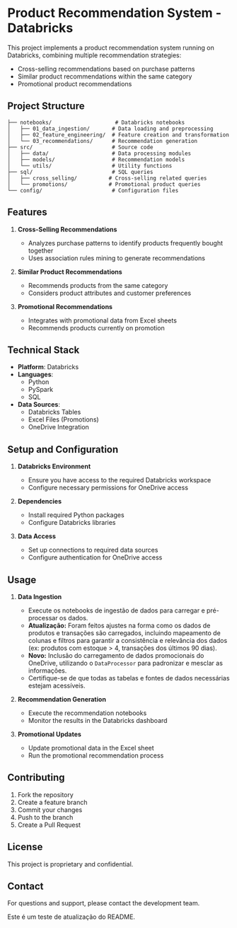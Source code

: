 # Product Recommendation System - Databricks

This project implements a product recommendation system running on Databricks, combining multiple recommendation strategies:
- Cross-selling recommendations based on purchase patterns
- Similar product recommendations within the same category
- Promotional product recommendations

## Project Structure

```
├── notebooks/                    # Databricks notebooks
│   ├── 01_data_ingestion/       # Data loading and preprocessing
│   ├── 02_feature_engineering/  # Feature creation and transformation
│   └── 03_recommendations/      # Recommendation generation
├── src/                         # Source code
│   ├── data/                    # Data processing modules
│   ├── models/                  # Recommendation models
│   └── utils/                   # Utility functions
├── sql/                         # SQL queries
│   ├── cross_selling/          # Cross-selling related queries
│   └── promotions/             # Promotional product queries
└── config/                      # Configuration files
```

## Features

1. **Cross-Selling Recommendations**
   - Analyzes purchase patterns to identify products frequently bought together
   - Uses association rules mining to generate recommendations

2. **Similar Product Recommendations**
   - Recommends products from the same category
   - Considers product attributes and customer preferences

3. **Promotional Recommendations**
   - Integrates with promotional data from Excel sheets
   - Recommends products currently on promotion

## Technical Stack

- **Platform**: Databricks
- **Languages**: 
  - Python
  - PySpark
  - SQL
- **Data Sources**:
  - Databricks Tables
  - Excel Files (Promotions)
  - OneDrive Integration

## Setup and Configuration

1. **Databricks Environment**
   - Ensure you have access to the required Databricks workspace
   - Configure necessary permissions for OneDrive access

2. **Dependencies**
   - Install required Python packages
   - Configure Databricks libraries

3. **Data Access**
   - Set up connections to required data sources
   - Configure authentication for OneDrive access

## Usage

1. **Data Ingestion**
   - Execute os notebooks de ingestão de dados para carregar e pré-processar os dados.
   - **Atualização:** Foram feitos ajustes na forma como os dados de produtos e transações são carregados, incluindo mapeamento de colunas e filtros para garantir a consistência e relevância dos dados (ex: produtos com estoque > 4, transações dos últimos 90 dias).
   - **Novo:** Inclusão do carregamento de dados promocionais do OneDrive, utilizando o `DataProcessor` para padronizar e mesclar as informações.
   - Certifique-se de que todas as tabelas e fontes de dados necessárias estejam acessíveis.

2. **Recommendation Generation**
   - Execute the recommendation notebooks
   - Monitor the results in the Databricks dashboard

3. **Promotional Updates**
   - Update promotional data in the Excel sheet
   - Run the promotional recommendation process

## Contributing

1. Fork the repository
2. Create a feature branch
3. Commit your changes
4. Push to the branch
5. Create a Pull Request

## License

This project is proprietary and confidential.

## Contact

For questions and support, please contact the development team.

Este é um teste de atualização do README.
